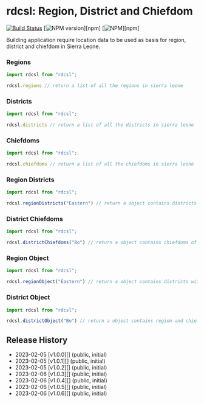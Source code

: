 # rdcsl: Region, District and Chiefdom

<!-- badges: start -->
[![Build Status](https://img.shields.io/travis/npm/v/rdcsl.svg)](https://travis-ci.org/isho/rdcsl)
[![NPM version](https://img.shields.io/npm/v/rdcsl.svg)][npm]
[![NPM](https://img.shields.io/npm/dm/rdcsl.svg)][npm]
<!-- badges: end -->

Building application require location data to be used as basis for
region, district and chiefdom in Sierra Leone.

### Regions
```javascript
import rdcsl from "rdcsl";

rdcsl.regions // return a list of all the regions in sierra leone
```

### Districts
```javascript
import rdcsl from "rdcsl";

rdcsl.districts // return a list of all the districts in sierra leone
```

### Chiefdoms
```javascript
import rdcsl from "rdcsl";

rdcsl.chiefdoms // return a list of all the chiefdoms in sierra leone
```

### Region Districts
```javascript
import rdcsl from "rdcsl";

rdcsl.regionDistricts("Eastern") // return a object contains districts of the region argument passed in sierra leone
```

### District Chiefdoms
```javascript
import rdcsl from "rdcsl";

rdcsl.districtChiefdoms("Bo") // return a object contains chiefdoms of the district argument passed in sierra leone
```

### Region Object
```javascript
import rdcsl from "rdcsl";

rdcsl.regionObject("Eastern") // return a object contains districts with their  chiefdoms of the region argument passed in sierra leone
```

### District Object
```javascript
import rdcsl from "rdcsl";

rdcsl.districtObject("Bo") // return a object contains region and chiefdoms of the district argument passed in sierra leone
```

## Release History
* 2023-02-05 [v1.0.0][] (public, initial)
* 2023-02-05 [v1.0.1][] (public, initial)
* 2023-02-05 [v1.0.2][] (public, initial)
* 2023-02-06 [v1.0.3][] (public, initial)
* 2023-02-06 [v1.0.4][] (public, initial)
* 2023-02-06 [v1.0.5][] (public, initial)
* 2023-02-06 [v1.0.6][] (public, initial)
